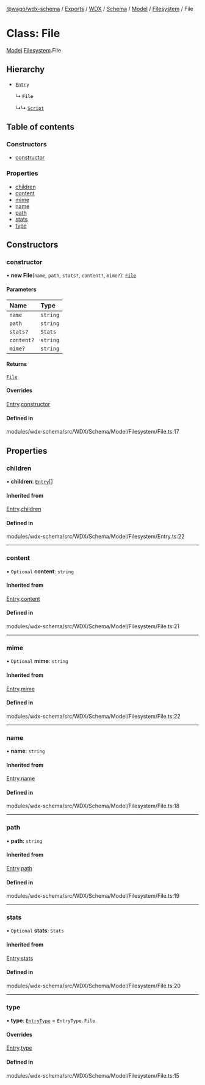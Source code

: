 [@wago/wdx-schema](../README.md) / [Exports](../modules.md) / [WDX](../modules/WDX.md) / [Schema](../modules/WDX.Schema.md) / [Model](../modules/WDX.Schema.Model.md) / [Filesystem](../modules/WDX.Schema.Model.Filesystem.md) / File

# Class: File

[Model](../modules/WDX.Schema.Model.md).[Filesystem](../modules/WDX.Schema.Model.Filesystem.md).File

## Hierarchy

- [`Entry`](WDX.Schema.Model.Filesystem.Entry.md)

  ↳ **`File`**

  ↳↳ [`Script`](WDX.Schema.Model.Script.Script.md)

## Table of contents

### Constructors

- [constructor](WDX.Schema.Model.Filesystem.File.md#constructor)

### Properties

- [children](WDX.Schema.Model.Filesystem.File.md#children)
- [content](WDX.Schema.Model.Filesystem.File.md#content)
- [mime](WDX.Schema.Model.Filesystem.File.md#mime)
- [name](WDX.Schema.Model.Filesystem.File.md#name)
- [path](WDX.Schema.Model.Filesystem.File.md#path)
- [stats](WDX.Schema.Model.Filesystem.File.md#stats)
- [type](WDX.Schema.Model.Filesystem.File.md#type)

## Constructors

### constructor

• **new File**(`name`, `path`, `stats?`, `content?`, `mime?`): [`File`](WDX.Schema.Model.Filesystem.File.md)

#### Parameters

| Name | Type |
| :------ | :------ |
| `name` | `string` |
| `path` | `string` |
| `stats?` | `Stats` |
| `content?` | `string` |
| `mime?` | `string` |

#### Returns

[`File`](WDX.Schema.Model.Filesystem.File.md)

#### Overrides

[Entry](WDX.Schema.Model.Filesystem.Entry.md).[constructor](WDX.Schema.Model.Filesystem.Entry.md#constructor)

#### Defined in

modules/wdx-schema/src/WDX/Schema/Model/Filesystem/File.ts:17

## Properties

### children

• **children**: [`Entry`](WDX.Schema.Model.Filesystem.Entry.md)[]

#### Inherited from

[Entry](WDX.Schema.Model.Filesystem.Entry.md).[children](WDX.Schema.Model.Filesystem.Entry.md#children)

#### Defined in

modules/wdx-schema/src/WDX/Schema/Model/Filesystem/Entry.ts:22

___

### content

• `Optional` **content**: `string`

#### Inherited from

[Entry](WDX.Schema.Model.Filesystem.Entry.md).[content](WDX.Schema.Model.Filesystem.Entry.md#content)

#### Defined in

modules/wdx-schema/src/WDX/Schema/Model/Filesystem/File.ts:21

___

### mime

• `Optional` **mime**: `string`

#### Inherited from

[Entry](WDX.Schema.Model.Filesystem.Entry.md).[mime](WDX.Schema.Model.Filesystem.Entry.md#mime)

#### Defined in

modules/wdx-schema/src/WDX/Schema/Model/Filesystem/File.ts:22

___

### name

• **name**: `string`

#### Inherited from

[Entry](WDX.Schema.Model.Filesystem.Entry.md).[name](WDX.Schema.Model.Filesystem.Entry.md#name)

#### Defined in

modules/wdx-schema/src/WDX/Schema/Model/Filesystem/File.ts:18

___

### path

• **path**: `string`

#### Inherited from

[Entry](WDX.Schema.Model.Filesystem.Entry.md).[path](WDX.Schema.Model.Filesystem.Entry.md#path)

#### Defined in

modules/wdx-schema/src/WDX/Schema/Model/Filesystem/File.ts:19

___

### stats

• `Optional` **stats**: `Stats`

#### Inherited from

[Entry](WDX.Schema.Model.Filesystem.Entry.md).[stats](WDX.Schema.Model.Filesystem.Entry.md#stats)

#### Defined in

modules/wdx-schema/src/WDX/Schema/Model/Filesystem/File.ts:20

___

### type

• **type**: [`EntryType`](../enums/WDX.Schema.Model.Filesystem.EntryType.md) = `EntryType.File`

#### Overrides

[Entry](WDX.Schema.Model.Filesystem.Entry.md).[type](WDX.Schema.Model.Filesystem.Entry.md#type)

#### Defined in

modules/wdx-schema/src/WDX/Schema/Model/Filesystem/File.ts:15
